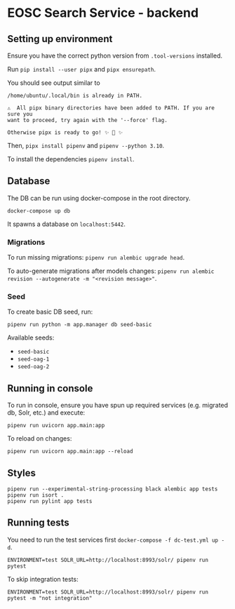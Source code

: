 # EOSC Search Service - backend

## Setting up environment

Ensure you have the correct python version from `.tool-versions` installed.

Run `pip install --user pipx` and `pipx ensurepath`.

You should see output similar to
```
/home/ubuntu/.local/bin is already in PATH.

⚠️  All pipx binary directories have been added to PATH. If you are sure you
want to proceed, try again with the '--force' flag.

Otherwise pipx is ready to go! ✨ 🌟 ✨
```

Then, `pipx install pipenv` and `pipenv --python 3.10`.

To install the dependencies `pipenv install`.


## Database

The DB can be run using docker-compose in the root directory.
```console
docker-compose up db
```

It spawns a database on `localhost:5442`.

### Migrations

To run missing migrations: `pipenv run alembic upgrade head`.

To auto-generate migrations after models changes:
`pipenv run alembic revision --autogenerate -m "<revision message>"`.


### Seed

To create basic DB seed, run:
```shell
pipenv run python -m app.manager db seed-basic
```

Available seeds:
- `seed-basic`
- `seed-oag-1`
- `seed-oag-2`


## Running in console

To run in console, ensure you have spun up required services (e.g. migrated db, Solr, etc.) and execute:
```shell
pipenv run uvicorn app.main:app
```

To reload on changes:
```shell
pipenv run uvicorn app.main:app --reload
```


## Styles

```console
pipenv run --experimental-string-processing black alembic app tests
pipenv run isort .
pipenv run pylint app tests
```


## Running tests

You need to run the test services first `docker-compose -f dc-test.yml up -d`.

```console
ENVIRONMENT=test SOLR_URL=http://localhost:8993/solr/ pipenv run pytest
```

To skip integration tests:
```console
ENVIRONMENT=test SOLR_URL=http://localhost:8993/solr/ pipenv run pytest -m "not integration"
```
